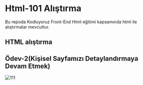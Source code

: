# Html-101 Alıştırma
Bu repoda Kodluyoruz Front-End Html eğitimi kapsamında html ile alıştırmalar mevcuttur.
## HTML alıştırma

## Ödev-2(Kişisel Sayfamızı Detaylandırmaya Devam Etmek)
![111](https://user-images.githubusercontent.com/100076932/166513701-8734d5db-67ca-40d4-92d1-ea53ee70805b.png)

